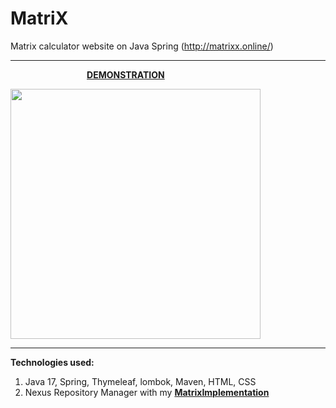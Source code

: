 # MatriX
Matrix calculator website on Java Spring (http://matrixx.online/)  

<hr />
 &nbsp;&nbsp;&nbsp;&nbsp;&nbsp;&nbsp;&nbsp;&nbsp;&nbsp;&nbsp;&nbsp;&nbsp;&nbsp;&nbsp;&nbsp;&nbsp;&nbsp;&nbsp;&nbsp;&nbsp;&nbsp;&nbsp;&nbsp;&nbsp;&nbsp;&nbsp;&nbsp;&nbsp;&nbsp;&nbsp;&nbsp;<b><a href="https://www.youtube.com/watch?v=mSjNQhzNelA">DEMONSTRATION</b></a>  
 
<img src="https://user-images.githubusercontent.com/25348980/188514197-c4c3de77-7470-4215-9670-70607fb0dd6f.png" width="400"></img>  
 
<hr />

<b>Technologies used:</b>  
1) Java 17, Spring, Thymeleaf, lombok, Maven, HTML, CSS
2) Nexus Repository Manager with my <b><a href="https://github.com/MrAlexeiMK/MatrixImplementation">MatrixImplementation</b></a>  
